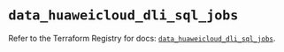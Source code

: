 # `data_huaweicloud_dli_sql_jobs`

Refer to the Terraform Registry for docs: [`data_huaweicloud_dli_sql_jobs`](https://registry.terraform.io/providers/huaweicloud/huaweicloud/1.71.1/docs/data-sources/dli_sql_jobs).
